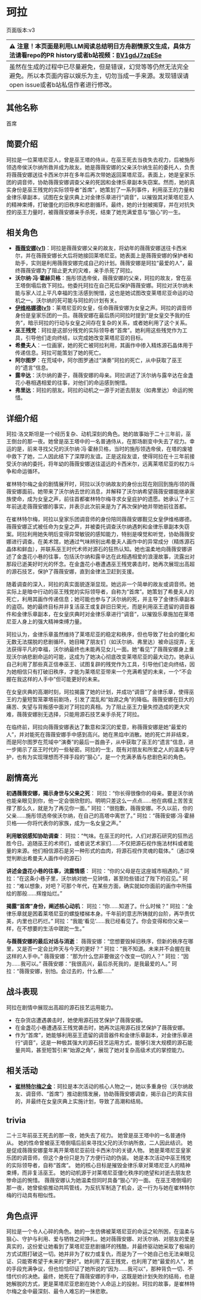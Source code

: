 # 珂拉
页面版本:v3
 

| :warning: 注意！本页面是利用LLM阅读总结明日方舟剧情原文生成，具体方法请看repo的PR history或者b站视频：[BV1gdJ7zqESe](https://www.bilibili.com/video/BV1gdJ7zqESe/)         |
|:----------------------------|
| 虽然在生成的过程中已尽量避免，但是错误，幻觉等等仍然无法完全避免。所以本页面内容以娱乐为主，切勿当成一手来源。发现错误请open issue或者b站私信作者进行修改。|



## 其他名称
首席
## 简要介绍
珂拉是一位莱塔尼亚人，曾是巫王塔的侍从，在巫王死去当夜失去视力，后被施彤领选帝侯沃尔纳所救并成为故友。她是薇薇安娜的父亲沃尔纳生前的委托人，负责将薇薇安娜送往卡西米尔并在多年后再次带她返回莱塔尼亚。表面上，她是皇家乐团的调音师，协助薇薇安娜调查父亲的死因和金律乐章副本失窃案。然而，她的真实身份是巫王残党的实际领导者“首席”，她策划了一系列事件，利用巫王的力量和金律乐章副本，试图在女皇庆典上对金律乐章进行“调音”，以摧毁其对莱塔尼亚人的精神束缚，打破僵化的旧秩序和悲剧循环。最终，她的计划被揭穿，并在对抗失控的巫王力量时，被薇薇安娜亲手杀死，结束了她充满爱意与“狠心”的一生。
## 相关角色
-   **[薇薇安娜](char_4098_vvana.md)([v1](../chars/char_4098_vvana.md))**：珂拉是薇薇安娜父亲的故友，将幼年的薇薇安娜送往卡西米尔，并在薇薇安娜长大后将她接回莱塔尼亚。她表面上是薇薇安娜的保护者和助手，实则是利用薇薇安娜完成自己的计划。薇薇安娜是珂拉“最爱的人”，最终薇薇安娜为了阻止更大的灾难，亲手杀死了珂拉。
-   **沃尔纳·冯·霍赫贝格**：施彤领选帝侯，薇薇安娜的父亲，珂拉的故友，曾在巫王塔倒塌后救下珂拉。他委托珂拉在自己死后保护薇薇安娜。珂拉对沃尔纳未能与家人过上平凡幸福的生活感到惋惜，这也是她试图改变莱塔尼亚命运的动机之一。沃尔纳的死可能与珂拉的计划有关。
-   **[伊维格娜德](extended_char_yi_wei_ge_na_de.md)([v1](../chars/extended_char_yi_wei_ge_na_de.md))**：莱塔尼亚的女皇，任命薇薇安娜为女皇之声。珂拉的调音师身份是皇家乐团的一员。薇薇安娜在最后质问珂拉时提到“是女皇交予我的任务”，暗示珂拉的行动与女皇之间存在复杂的关系，或者她利用了这个关系。
-   **巫王残党**：珂拉是这部分残党的实际领导者“首席”。她利用这些残党作为工具，引导他们走向终结，以完成她改变莱塔尼亚的目标。
-   **希曼夫人**：一位画家，她的死亡被珂拉利用，其画作中掺入精炼源石晶体用于传递信息。珂拉可能策划了她的死亡。
-   **阿尔图罗**：在荒域中，阿尔图罗通过“演奏”珂拉的死亡，从中获取了巫王的“遗言”信息。
-   **露辛达**：沃尔纳的妻子，薇薇安娜的母亲。珂拉讲述了沃尔纳与露辛达在金盏花小巷相遇相爱的往事，对他们的命运感到惋惜。
-   **弗里达**：珂拉的朋友。珂拉的动机之一源于对逝去朋友（如弗里达）命运的惋惜。
## 详细介绍
珂拉·洛文斯坦是一个经历复杂、动机深刻的角色。她的故事始于二十三年前，巫王倒台的那一夜。她曾是巫王塔中的一名普通侍从，在那场剧变中失去了视力。幸运的是，前来寻找父兄的沃尔纳·冯·霍赫贝格，当时的施彤领选帝侯，在塔的废墟中救下了她，二人因此结下了深厚的友谊。正是这段友谊，使得珂拉在十三年前接受沃尔纳的委托，将年幼的薇薇安娜送往遥远的卡西米尔，远离莱塔尼亚的权力斗争和命运循环。

崔林特尔梅之金的剧情展开时，珂拉以沃尔纳故友的身份出现在刚回到施彤领的薇薇安娜面前。她带来了沃尔纳去世的消息，并解释了沃尔纳希望薇薇安娜能继承家族使命，成为女皇之声，前往首都崔林特尔梅寻求女皇庇护的遗愿。她承认了十三年前送走薇薇安娜的事实，并表示此次前来是为了再次保护她并带她前往首都。

在崔林特尔梅，珂拉以皇家乐团调音师的身份陪同薇薇安娜觐见女皇伊维格娜德。薇薇安娜正式被任命为女皇之声，并被委托调查沃尔纳遇刺和金律乐章副本失窃案。珂拉利用她失明后变得异常敏锐的感知能力，特别是嗅觉和听觉，协助薇薇安娜进行调查。在美术馆，她通过气味辨别出希曼夫人画作中的异常成分（精炼源石晶体和鲜血），并联系巫王时代术师对源石的狂热认知。她也温柔地向薇薇安娜讲述了金盏花小巷的往事，包括沃尔纳和露辛达在此相遇相爱的浪漫故事，流露出对那段已逝美好时光的怀念。在金盏花小巷遭遇巫王残党袭击时，她再次展现出高超的源石技艺，保护了薇薇安娜，直到金律法卫赶到支援。

随着调查的深入，珂拉的真实面貌逐渐显现。她远非一个简单的故友或调音师。她实际上是暗中行动的巫王残党的实际领导者，自称为“首席”。她策划了希曼夫人的死亡，利用其画作传递信息；她可能也参与了沃尔纳的死，并主导了金律乐章副本的盗窃。她的最终目标并非复活巫王或复辟旧日荣光，而是利用巫王遗留的调音器件和金律乐章副本，在女皇庆典时对金律乐章进行“调音”，以摧毁乐章施加在莱塔尼亚人身上的强大精神束缚力量。

珂拉认为，金律乐章虽然维持了莱塔尼亚的稳定和秩序，但也导致了社会的僵化和无数无法摆脱的悲剧循环。她目睹了朋友们（如沃尔纳、弗里达）被命运捉弄，无法获得平凡的幸福，沃尔纳最终也未能再见女儿一面。她“看见”了薇薇安娜身上重现沃尔纳悲剧命运的可能，这成为了她决心彻底改变莱塔尼亚的最大动力。她承认自己利用了那些真正信奉巫王、试图复辟的残党作为工具，引导他们走向终结，因为她相信只有打破旧秩序，才能为莱塔尼亚带来一个充满希望的未来，一个“不会握在我这样的人手中”但可能更好的未来。

在女皇庆典的高潮时刻，珂拉揭露了她的计划，并成功“调音”了金律乐章，使得巫王的力量短暂笼罩塔前剧场，引发了混乱和“始源之角”的降临。薇薇安娜在巨大的痛苦、失望与背叛感中面对了珂拉的真相。为了阻止巫王力量失控造成的更大灾难，薇薇安娜别无选择，只能用源石技艺亲手杀死了珂拉。

在临终前，珂拉向薇薇安娜表达了歉意和深沉的爱意，称薇薇安娜是她“最爱的人”，并对能死在薇薇安娜手中感到高兴。她在黑焰中消散。她的死亡并非结束，而是阿尔图罗在荒域中“演奏”的最后一首曲子，从中获取了巫王的“遗言”信息，进一步揭示了巫王时代的一些秘密。珂拉的一生，既有对朋友和所爱之人的温柔与守护，也有为实现理想而不择手段的“狠心”，是一个充满矛盾与悲剧色彩的角色。
## 剧情高光
**初遇薇薇安娜，揭示身世与父亲之死**：
珂拉：“你长得很像你的母亲。要是沃尔纳也能亲眼见到你，他一定会很欣慰的。明明只差这么一点点......他在病榻上苦苦支撑了那么久，就是为了再见你一面。”
珂拉：“很抱歉，薇薇安娜。不久以前，你的父亲......施彤领选帝侯沃尔纳，在自己的高塔中离世了。”
珂拉：“薇薇安娜·冯·霍赫贝格——你将代表你的家族，成为一名女皇之声。”

**利用敏锐感知协助调查**：
珂拉：“气味。在巫王的时代，人们对源石研究的狂热远胜今日。追随巫王的术师们，或者说艺术家们......不仅把源石视作施法材料或者能量的来源。他们相信源石是另一种形式的血肉，将源石视作灵魂的载体。”（通过嗅觉判断出希曼夫人画作中的源石）

**讲述金盏花小巷的往事，流露情感**：
珂拉：“你的父母是在这座城市相遇的。”
珂拉：“在这条小巷子里，沃尔纳对她一见钟情，甚至险些错过了陛下的召见。”
珂拉：“难以想象，对吧？可那个年代，在某些方面，确实就如你面前的画作中所描绘的那般......辉煌灿烂。”

**揭露“首席”身份，阐述核心动机**：
珂拉：“你......知道了。什么时候？”
珂拉：“金律乐章就是困着莱塔尼亚的螺旋楼梯本身。千年前的意志所铸就的台阶，再华贵优美，内里也已朽烂。”
珂拉：“我能‘看见’......我已经看见了。你会变得和你父亲一样，在不想要的生活中蹉跎一生。”

**与薇薇安娜的最后对话与消逝**：
薇薇安娜：“您想要毁掉旧秩序，但新的秩序在哪里，又是否一定会比昨天与今天的更好？”
珂拉：“我不知道。未来并不会握在我这样的人手中。”
薇薇安娜：“那为什么您非要做这个改变一切的人？”
珂拉：“因为......我可以。”
薇薇安娜：“我很高兴，最后杀死我的，是我最爱的人。”
珂拉：“薇薇安娜，别怕。会过去的，什么都......”
## 战斗表现
珂拉在剧情中展现出高超的源石技艺运用能力。
- 在杂货店遭遇袭击时，她使用源石技艺保护了薇薇安娜。
- 在金盏花小巷遭遇巫王残党袭击时，她再次运用源石技艺保护了薇薇安娜。
- 作为“首席”，她能够利用巫王遗留的调音器件和金律乐章副本，对金律乐章进行“调音”，这是一种极其强大的源石技艺运用方式，能够引发大规模的源石能量共鸣，甚至短暂引来“始源之角”，展现了她对复杂高级术式的掌控能力。
## 相关活动
-   **[崔林特尔梅之金](../stories/act29side.md)**：珂拉是本次活动的核心人物之一，她以多重身份（沃尔纳故友、调音师、“首席”）推动剧情发展，协助薇薇安娜调查，揭示自己的真实目的，并最终在女皇庆典上实施计划，导致了高潮和结局。
## trivia
二十三年前巫王死去的那一夜，她失去了视力。
她曾是巫王塔中的一名普通侍从。
她的性命曾被巫王塔倒塌后前来寻找父兄的沃尔纳所救，二人因此结识。
她是促成薇薇安娜童年离开莱塔尼亚前往卡西米尔的关键人物。
她是莱塔尼亚皇家乐团的调音师，但这个身份只是为了方便行动的伪装。
她是本次活动中巫王残党的实际领导者，自称“首席”。
她的核心目标是摧毁金律乐章对莱塔尼亚人的精神束缚，而非复活巫王。
她的动机源于对莱塔尼亚僵化秩序的绝望和对逝去朋友悲惨命运的惋惜。
薇薇安娜认为她温柔但同时具备“狠心”的一面。
在巫王塔倒塌的那一夜，她曾偷偷推动共鸣管线，为反抗军制造了机会，这一行为与她在崔林特尔梅的行动具有相似性。
## 角色点评
珂拉是一个令人心碎的角色。她的一生仿佛被莱塔尼亚的命运之轮所困，在温柔与狠心、守护与利用、爱与牺牲之间挣扎。她对薇薇安娜、对沃尔纳、对朋友的爱是真实的，这份爱让她看到了莱塔尼亚悲剧循环的残酷，并最终驱动她采取了极端的方式试图打破这一切。她并非为了权力或复仇，而是为了一个她自己也无法亲眼见证、只能寄希望于未来的“更好”。她利用了巫王残党，也利用了她“最爱的人”，她的手段充满争议，但也恰恰印证了她所说的“因为......我可以”，那种背负一切、不惜代价的决绝。最终，她死在了薇薇安娜的手中，这既是她计划失败的结局，也是她解脱的方式，更是莱塔尼亚悲剧在她个人命运上的投射。珂拉的故事，是崔林特尔梅之金中最深刻、最令人难忘的一抹悲歌。